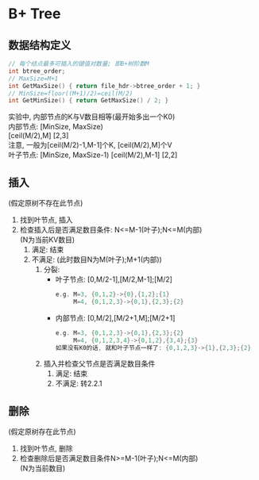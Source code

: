# B+ Tree

## 数据结构定义

```cpp
// 每个结点最多可插入的键值对数量; 即B+树阶数M
int btree_order;  
// MaxSize=M+1
int GetMaxSize() { return file_hdr->btree_order + 1; }
// MinSize=floor((M+1)/2)=ceil(M/2)
int GetMinSize() { return GetMaxSize() / 2; }
```
实验中, 内部节点的K与V数目相等(最开始多出一个K0)  
内部节点: [MinSize, MaxSize)    
        [ceil(M/2),M]
        [2,3]  
        注意, 一般为[ceil(M/2)-1,M-1]个K, [ceil(M/2),M]个V  
叶子节点: [MinSize, MaxSize-1)
        [ceil(M/2),M-1]
        [2,2]  

## 插入

(假定原树不存在此节点)
1. 找到叶节点, 插入
2. 检查插入后是否满足数目条件: N<=M-1(叶子);N<=M(内部)  
    (N为当前KV数目)
    1. 满足: 结束
    2. 不满足: (此时数目N为M(叶子);M+1(内部))  
        1. 分裂:  
            - 叶子节点: [0,M/2-1],[M/2,M-1];[M/2]  
                ```cpp
                e.g. M=3, {0,1,2}->{0},{1,2};{1}  
                     M=4, {0,1,2,3}->{0,1},{2,3};{2}  
                ```
            - 内部节点: [0,M/2],[M/2+1,M];[M/2+1]  
                ```cpp
                e.g. M=3, {0,1,2,3}->{0,1},{2,3};{2}  
                     M=4, {0,1,2,3,4}->{0,1,2},{3,4};{3}  
                如果没有K0的话, 就和叶子节点一样了: {0,1,2,3}->{1},{2,3};{2}  
                ```
        2. 插入并检查父节点是否满足数目条件
            1. 满足: 结束
            2. 不满足: 转2.2.1

## 删除

(假定原树存在此节点)
1. 找到叶节点, 删除
2. 检查删除后是否满足数目条件N>=M-1(叶子);N<=M(内部)  
    (N为当前数目)
    
    
